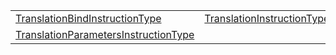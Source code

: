 |                                                                                               |                                                                           |
| --------------------------------------------------------------------------------------------- | ------------------------------------------------------------------------- |
| [TranslationBindInstructionType](/i18n/t/variable/translationbindinstructiontype)             | [TranslationInstructionType](/i18n/t/variable/translationinstructiontype) |
| [TranslationParametersInstructionType](/i18n/t/variable/translationparametersinstructiontype) |                                                                           |